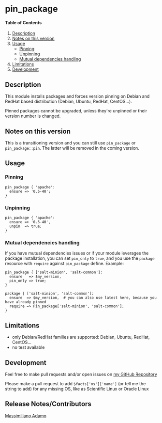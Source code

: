 # pin_package

#### Table of Contents

1. [Description](#description)
1. [Notes on this version](#notes-on-this-version)
1. [Usage](#usage)
    * [Pinning](#pinning)
    * [Unpinning](#unpinning)
    * [Mutual dependencies handling](#mutual-dependencies-handling)
1. [Limitations](#limitations)
1. [Development](#development)

## Description

This module installs packages and forces version pinning on Debian and RedHat based distribution (Debian, Ubuntu, RedHat, CentOS...).

Pinned packages cannot be upgraded, unless they're unpinned or their version number is changed.

## Notes on this version

This is a transitioning version and you can still use `pin_package` or `pin_package::pin`. The latter will be removed in the coming version.

## Usage

### Pinning

```puppet
pin_package { 'apache':
  ensure => '0.5-40';
}
```

### Unpinning

```puppet
pin_package { 'apache':
  ensure => '0.5-40',
  unpin  => true;
}
```

### Mutual dependencies handling

If you have mutual dependencies issues or if your module leverages the package installation, you can set `pin_only` to `true`, and you use the `package` resource with `require` against `pin_package` define. Example:

```puppet
pin_package { ['salt-minion', 'salt-common']:
  ensure   => $my_version,
  pin_only => true;
}

package { ['salt-minion', 'salt-common']:
  ensure  => $my_version,  # you can also use latest here, because you have already pinned
  require => Pin_package['salt-minion', 'salt-common'];
}
```

## Limitations

* only Debian/RedHat families are supported: Debian, Ubuntu, RedHat, CentOS...
* no test available

## Development

Feel free to make pull requests and/or open issues on [my GitHub Repository](https://github.com/maxadamo/pin_package)

Please make a pull request to add `$facts['os']['name']` (or tell me the string to add) for any missing OS, like as Scientific Linux or Oracle Linux

## Release Notes/Contributors

[Massimiliano Adamo](mailto:maxadamo@gmail.com)
